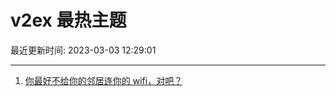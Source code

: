# v2ex 最热主题

最近更新时间: 2023-03-03 12:29:01

--- 
1. [你最好不给你的邻居连你的 wifi，对吧？](https://www.v2ex.com/t/920707) 
